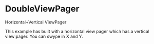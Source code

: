 # DoubleViewPager
Horizontal+Vertical ViewPager

This example has built with a horizontal view pager which has a vertical view pager. You can swype in X and Y.
